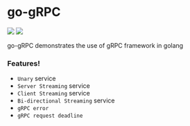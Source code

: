 # go-gRPC

[![](https://img.icons8.com/color/48/000000/golang.png)](https://golang.org/)
[![](https://avatars1.githubusercontent.com/u/19352526?s=45&v=4)](https://grpc.io/)

go-gRPC demonstrates the use of gRPC framework in golang 

### Features!

  - ```Unary``` service
  - ```Server Streaming``` service
  - ```Client Streaming``` service
  - ```Bi-directional Streaming``` service
  - ```gRPC error```
  - ```gRPC request deadline```